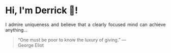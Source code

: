 # Hi, I'm Derrick 👋!
<p align="justify">I admire uniqueness and believe that a clearly focused mind can achieve anything...</p> 
<!-- #quote-start -->
<blockquote>&ldquo;One must be poor to know the luxury of giving.&rdquo; &mdash; <footer>George Eliot</footer></blockquote>
<!-- #quote-end -->
